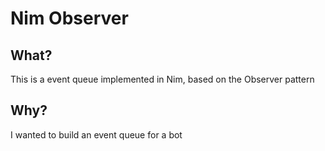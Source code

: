 # Nim Observer
## What?
This is a event queue implemented in Nim, based on the Observer pattern

## Why?
I wanted to build an event queue for a bot

